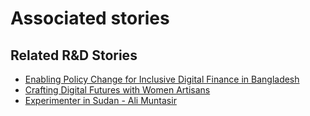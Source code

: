 # Associated stories

<!-- !!DO NOT REMOVE!! start autogenerated hyperlinks -->
## Related R&D Stories
- [Enabling Policy Change for Inclusive Digital Finance in Bangladesh](/RnD-Archive/stories/?doc=Explorers_BGD)
- [Crafting Digital Futures with Women Artisans](/RnD-Archive/stories/?doc=Explorers_GHA)
- [Experimenter in Sudan - Ali Muntasir](/RnD-Archive/stories/?doc=Experimenters_SDN)
<!-- !!DO NOT REMOVE!! end autogenerated hyperlinks -->